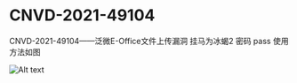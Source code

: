 # CNVD-2021-49104
CNVD-2021-49104——泛微E-Office文件上传漏洞
挂马为冰蝎2 密码 pass
使用方法如图



![Alt text](https://https://github.com/bigsizeme/CNVD-2021-49104/blob/main/1.png)
